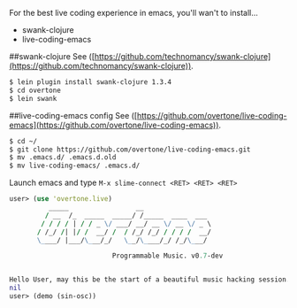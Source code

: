 For the best live coding experience in emacs, you'll wan't to install...

* swank-clojure
* live-coding-emacs

##swank-clojure
See ([https://github.com/technomancy/swank-clojure](https://github.com/technomancy/swank-clojure)).

```sh
$ lein plugin install swank-clojure 1.3.4
$ cd overtone
$ lein swank
```

##live-coding-emacs config
See ([https://github.com/overtone/live-coding-emacs](https://github.com/overtone/live-coding-emacs)).

```sh
$ cd ~/
$ git clone https://github.com/overtone/live-coding-emacs.git
$ mv .emacs.d/ .emacs.d.old
$ mv live-coding-emacs/ .emacs.d/
```

Launch emacs and type `M-x slime-connect <RET> <RET> <RET>`

```clj
user> (use 'overtone.live)
          _____                 __
         / __  /_  _____  _____/ /_____  ____  ___
        / / / / | / / _ \/ ___/ __/ __ \/ __ \/ _ \
       / /_/ /| |/ /  __/ /  / /_/ /_/ / / / /  __/
       \____/ |___/\___/_/   \__/\____/_/ /_/\___/

                          Programmable Music. v0.7-dev


Hello User, may this be the start of a beautiful music hacking session...
nil
user> (demo (sin-osc))

```
